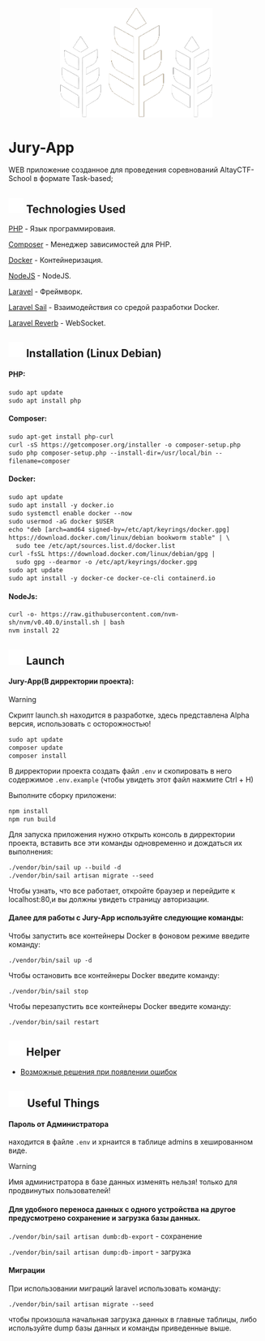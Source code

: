 <p align="center"><img src="public/media/img/kolos-white.png" width="300" alt="Laravel Logo"></p>

# Jury-App

WEB приложение созданное для проведения соревнований AltayCTF-School в формате Task-based;

## <img src="public/media/icon/technology.png" width="30"> Technologies Used

[PHP](https://www.php.net/) - Язык программироваия.

[Composer](https://getcomposer.org/) - Менеджер зависимостей для PHP.

[Docker](https://www.docker.com/) - Контейнеризация.

[NodeJS](https://nodejs.org/en) - NodeJS.

[Laravel](https://laravel.com/docs) - Фреймворк.

[Laravel Sail](https://laravel.su/docs/10.x/sail) - Взаимодействия со средой разработки Docker.

[Laravel Reverb](https://laravel.su/docs/10.x/reverb) - WebSocket.

## <img src="public/media/icon/tools.png" width="30"> Installation (Linux Debian)

#### PHP: 
```
sudo apt update
sudo apt install php
```
#### Composer: 
```
sudo apt-get install php-curl
curl -sS https://getcomposer.org/installer -o composer-setup.php
sudo php composer-setup.php --install-dir=/usr/local/bin --filename=composer
```
#### Docker:
```
sudo apt update
sudo apt install -y docker.io
sudo systemctl enable docker --now
sudo usermod -aG docker $USER
echo "deb [arch=amd64 signed-by=/etc/apt/keyrings/docker.gpg] https://download.docker.com/linux/debian bookworm stable" | \
  sudo tee /etc/apt/sources.list.d/docker.list
curl -fsSL https://download.docker.com/linux/debian/gpg |
  sudo gpg --dearmor -o /etc/apt/keyrings/docker.gpg
sudo apt update
sudo apt install -y docker-ce docker-ce-cli containerd.io
```

#### NodeJs:
```
curl -o- https://raw.githubusercontent.com/nvm-sh/nvm/v0.40.0/install.sh | bash
nvm install 22
```

## <img src="public/media/icon/rocket.png" width="30"> Launch
#### Jury-App(В дирректории проекта):
> [!WARNING]
> Скрипт launch.sh находится в разработке, здесь представлена Alpha версия, использовать с осторожностью!
```
sudo apt update
composer update
composer install
```
В дирректории проекта создать файл `.env` и скопировать в него содержимое `.env.example` (чтобы увидеть этот файл нажмите Ctrl + H)

Выполните сборку приложени:
```
npm install
npm run build
```

Для запуска приложения нужно открыть консоль в дирректории проекта, вставить все эти команды одновременно и дождаться их выполнения:
```
./vendor/bin/sail up --build -d
./vendor/bin/sail artisan migrate --seed
```
Чтобы узнать, что все работает, откройте браузер и перейдите к localhost:80,и вы должны увидеть страницу авторизации.

#### Далее для работы с Jury-App используйте следующие команды:

Чтобы запустить все контейнеры Docker в фоновом режиме введите команду:
```
./vendor/bin/sail up -d
```
Чтобы остановить все контейнеры Docker введите команду:
```
./vendor/bin/sail stop
```
Чтобы перезапустить все контейнеры Docker введите команду:
```
./vendor/bin/sail restart
```
## <img src="public/media/icon/tips.png" width="30"> Helper
- [Возможные решения при появлении ошибок](ISSUES.md)
## <img src="public/media/icon/book.png" width="32"> Useful Things
#### Пароль от Администратора
находится в файле `.env` и хрнаится в таблице admins в хешированном виде.
> [!WARNING]
> Имя администратора в базе данных изменять нельзя! только для продвинутых пользователей!
#### Для удобного переноса данных с одного устройства на другое предусмотрено сохранение и загрузка базы данных.

```./vendor/bin/sail artisan dumb:db-export``` - сохранение

```./vendor/bin/sail artisan dump:db-import``` - загрузка
#### Миграции
При использовании миграций laravel использовать команду:

```
./vendor/bin/sail artisan migrate --seed
```
чтобы произошла начальная загрузка данных в главные таблицы, либо используйте dump базы данных и команды приведенные выше.
